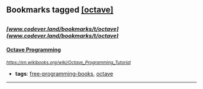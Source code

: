 ## Bookmarks tagged [[octave]](https://www.codever.land/search?q=[octave])

_<sup><sup>[www.codever.land/bookmarks/t/octave](www.codever.land/bookmarks/t/octave)</sup></sup>_
---
#### [Octave Programming](https://en.wikibooks.org/wiki/Octave_Programming_Tutorial)
_<sup>https://en.wikibooks.org/wiki/Octave_Programming_Tutorial</sup>_

* **tags**: [free-programming-books](../tagged/free-programming-books.md), [octave](../tagged/octave.md)
---
